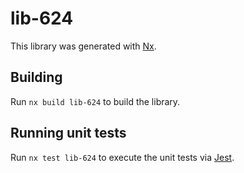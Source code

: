 # lib-624

This library was generated with [Nx](https://nx.dev).

## Building

Run `nx build lib-624` to build the library.

## Running unit tests

Run `nx test lib-624` to execute the unit tests via [Jest](https://jestjs.io).
